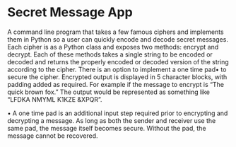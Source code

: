 # Secret Message App
A command line program that takes a few famous ciphers and implements them in Python so a user can quickly encode and decode
secret messages. Each cipher is as a Python class and exposes two methods: encrypt and decrypt.
Each of these methods takes a single string to be encoded or decoded and returns the properly encoded or decoded
version of the string according to the cipher. There is an option to implement a one time pad• to secure the cipher. 
Encrypted output is displayed in 5 character blocks, with padding added as required.
For example if the message to encrypt is “The quick brown fox.” The output would be represented as something like 
“LFDKA NMYML K1KZE &XPQR”.

• A one time pad is an additional input step required prior to encrypting and decrypting a message. 
As long as both the sender and receiver use the same pad, the message itself becomes secure. Without the pad, 
the message cannot be recovered. 
